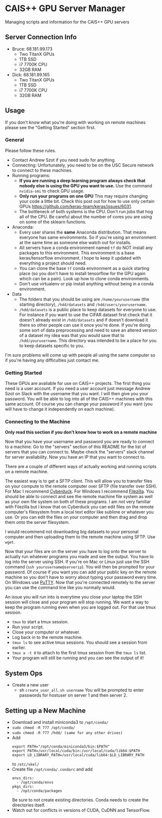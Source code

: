 # CAIS++ GPU Server Manager
Managing scripts and information for the CAIS++ GPU servers 

## Server Connection Info
- Bruce: 68.181.99.173
  - Two TitanX GPUs
  - 1TB SSD
  - i7 7700K CPU
  - 32GB RAM
- Dick: 68.181.99.165
  - Two TitanX GPUs
  - 1TB SSD
  - i7 7700K CPU
  - 32GB RAM


## Usage
If you don't know what you're doing with working on remote machines please see
the "Getting Started" section first.

### General
Please follow these rules.
- Contact Andrew Szot if you need sudo for anything. 
- Connecting: Unfortunately, you need to be on the USC Secure network to connect to
  these machines.
- Running programs:
  - **If you are running a deep learning program always check that nobody else is using the GPU you want to use.** Use the command `nvidia-smi` to check GPU usage.
  - **Only run your programs on one GPU** This may require changing your code a
    little bit. Check this post out for how to use only certain GPUs
    https://github.com/keras-team/keras/issues/6031.
  - The bottleneck of both systems is the CPU. Don't run jobs that hog all of
    the CPU. Be careful about the number of cores you are using on some of the
    sklearn functions.
- Anaconda:
  - Every user shares the **same** Anaconda distribution. That means everyone has
    same environments. So if you're using an environment at the same time as
    someone else watch out for installs. 
  - All servers have a conda environment named `tf` do NOT install any packages
    to this environment. This environment is a base keras/tensorflow
    environment. I hope to keep it updated with everything a project should
    need. 
  - You can clone the base `tf` conda environment as a quick starting place (so
    you don't have to install tensorflow for the GPU again which can be a
    pain). Look up how to clone conda environments.
  - Don't use virtualenv or pip install anything without being in a conda
    environment.
- Data
  - The folders that you should be using are `/home/yourusername` (the starting
    directory), `/hdd/datasets` and `/hdd/users/yourusername`.  
  - `/hdd/datasets` is a public place to keep datasets for everyone to use. For
    instance if you want to use the CIFAR dataset first check that it doesn't
    already exist in `/hdd/datasets` and if doesn't download it there so other
    people can use it once you're done. If you're doing some sort of data
    preprocessing and need to save an altered version of a dataset my idea was
    that you would save that to `/hdd/yourusername`. This directory was
    intended to be a place for you to keep datasets specific to you. 

I'm sure problems will come up with people all using the same computer so if
you're having any difficulties just contact me. 

### Getting Started
These GPUs are avaliable for use on CAIS++ projects. The first thing you need
is a user account. If you need a user account just message Andrew Szot on
Slack with the username that you want. I will then give you your password. You
will be able to log into all of the CAIS++ machines with this same account. Of
course you can change your password if you want (you will have to change it
independently on each machine). 

### Connecting to the Machine
**Only read this section if you don't know how to work on a remote
machine**

Now that you have your username and password you are ready to connect to a
machine. Go to the "servers" section of this README for the list of servers
that you can connect to. Maybe check the "servers" slack channel for
server avaliability. Now you have an IP that you want to connect to.

There are a couple of different ways of actually working and running scripts on
a remote machine. 

The easiest way is to get a SFTP client. This will allow you to transfer files
on your compute to the remote computer over SFTP (file transfer over SSH). For
Mac I recommend [Cyberduck](https://cyberduck.io/?l=en). For Windows I
recommend [Filezilla](https://filezilla-project.org/). You should be able to
connect and see the remote machine file system as well as your own file system
on both of these programs. I am not very familiar with Filezilla but I know
that on Cyberduck you can edit files on the remote computer's filesystem from a
local text editor like sublime or whatever you use. Or you can edit the files
on your computer and then drag and drop them onto the server filesystem. 

I would recommend not downloading big datasets to your personal computer and
then uploading them to the remote machine using SFTP. Use `wget`.

Now that your files are on the server you have to log onto the server to
actually run whatever programs you made and see the output. You have to log
into the server using SSH. If you're on Mac or Linux just use the SSH command
(`ssh yourusername@serverip`). You will then be prompted for your password. Of
course if you want you can add your public key on the remote machine so you
don't have to worry about typing your password every time. On Windows use
[PuTTY](http://www.putty.org/). Now that you're connected remotely to the
server you can use the command line like you normally would. 

An issue you will run into is everytime you close your laptop the SSH session
will close and your program will stop running. We want a way to keep the
program running even when you are logged out. For that use tmux session.
- `tmux` to start a tmux session. 
- Run your script. 
- Close your computer or whatever. 
- Log back in to the remote machine. 
- `tmux ls` to see active tmux sessions. You should see a session from earlier.
- `tmux a -t 0` to attach to the first tmux session from the `tmux ls` list.
- Your program will still be running and you can see the output of it!


## System Ops
- Create a new user
  - sh `create_user_all.sh username` You will be prompted to enter passwords for hostuser on server 1 and then server 2.

## Setting up a New Machine
- Download and install miniconda3 to `/opt/conda/`
- `sudo chmod -R 777 /opt/conda/`
- `sudo chmod -R 777 /hdd/ (same for any other drives)`
- Add
  ```
  export PATH="/opt/conda/miniconda3/bin:$PATH"
  export PATH=/usr/local/cuda/bin:/usr/local/cuda/lib64:$PATH
  export LD_LIBRARY_PATH=/usr/local/cuda/lib64:$LD_LIBRARY_PATH
  ```
  to `/etc/skel/`
- Create file `/opt/conda/.condarc` and add
  ```
  envs_dirs:
    - /opt/conda/envs
  pkgs_dirs:
    - /opt/conda/packages
  ```
  Be sure to not create existing directories. Conda needs to create the
  directories itself.
- Watch out for conflicts in versions of CUDA, CuDNN and TensorFlow.
